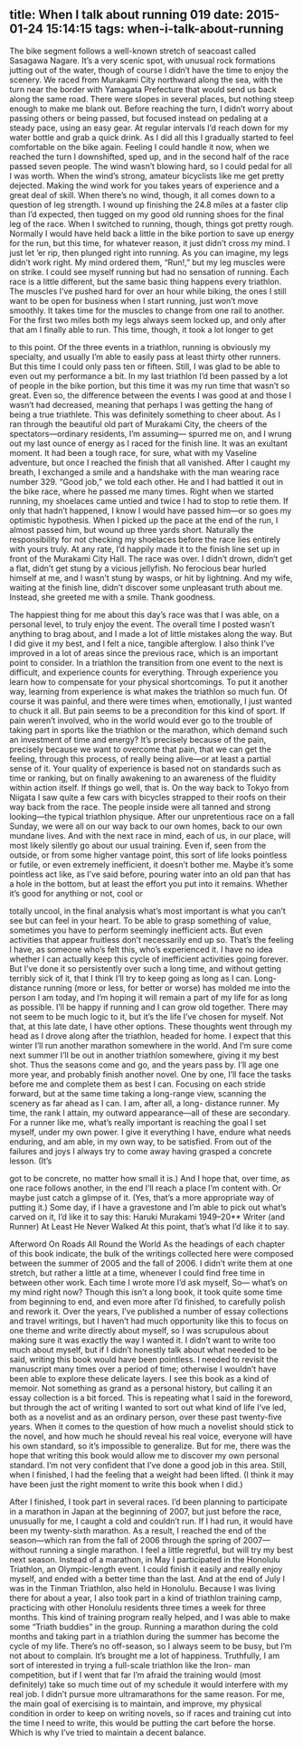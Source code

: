 title: When I talk about running 019
date: 2015-01-24 15:14:15
tags: when-i-talk-about-running
---

  The bike segment follows a well-known stretch of seacoast called Sasagawa Nagare. It’s a very scenic spot, with unusual rock formations jutting out of the water, though of course I didn’t have the time to enjoy the scenery. We raced from Murakami City northward along the sea, with the turn near the border with Yamagata Prefecture that would send us back along the same road. There were slopes in several places, but nothing steep enough to make me blank out. Before reaching the turn, I didn’t worry about passing others or being passed, but focused instead on pedaling at a steady pace, using an easy gear. At regular intervals I’d reach down for my water bottle and grab a quick drink. As I did all this I gradually started to feel comfortable on the bike again. Feeling I could handle it now, when we reached the turn I downshifted, sped up, and in the second half of the race passed seven people. The wind wasn’t blowing hard, so I could pedal for all I was worth. When the wind’s strong, amateur bicyclists like me get pretty dejected. Making the wind work for you takes years of experience and a great deal of skill. When there’s no wind, though, it all comes down to a question of leg strength. I wound up finishing the 24.8 miles at a faster clip than I’d expected, then tugged on my good old running shoes for the final leg of the race.  When I switched to running, though, things got pretty rough. Normally I would have held back a little in the bike portion to save up energy for the run, but this time, for whatever reason, it just didn’t cross my mind. I just let ’er rip, then plunged right into running. As you can imagine, my legs didn’t work right. My mind ordered them, “Run!,” but my leg muscles were on strike. I could see myself running but had no sensation of running.  Each race is a little different, but the same basic thing happens every triathlon. The muscles I’ve pushed hard for over an hour while biking, the ones I still want to be open for business when I start running, just won’t move smoothly. It takes time for the muscles to change from one rail to another. For the first two miles both my legs always seem locked up, and only after that am I finally able to run. This time, though, it took a lot longer to get

  to this point. Of the three events in a triathlon, running is obviously my specialty, and usually I’m able to easily pass at least thirty other runners. But this time I could only pass ten or fifteen. Still, I was glad to be able to even out my performance a bit. In my last triathlon I’d been passed by a lot of people in the bike portion, but this time it was my run time that wasn’t so great. Even so, the difference between the events I was good at and those I wasn’t had decreased, meaning that perhaps I was getting the hang of being a true triathlete. This was definitely something to cheer about.  As I ran through the beautiful old part of Murakami City, the cheers of the spectators—ordinary residents, I’m assuming— spurred me on, and I wrung out my last ounce of energy as I raced for the finish line. It was an exultant moment. It had been a tough race, for sure, what with my Vaseline adventure, but once I reached the finish that all vanished. After I caught my breath, I exchanged a smile and a handshake with the man wearing race number 329. “Good job,” we told each other. He and I had battled it out in the bike race, where he passed me many times. Right when we started running, my shoelaces came untied and twice I had to stop to retie them. If only that hadn’t happened, I know I would have passed him—or so goes my optimistic hypothesis. When I picked up the pace at the end of the run, I almost passed him, but wound up three yards short. Naturally the responsibility for not checking my shoelaces before the race lies entirely with yours truly.  At any rate, I’d happily made it to the finish line set up in front of the Murakami City Hall. The race was over. I didn’t drown, didn’t get a flat, didn’t get stung by a vicious jellyfish. No ferocious bear hurled himself at me, and I wasn’t stung by wasps, or hit by lightning. And my wife, waiting at the finish line, didn’t discover some unpleasant truth about me. Instead, she greeted me with a smile. Thank goodness.

  The happiest thing for me about this day’s race was that I was able, on a personal level, to truly enjoy the event. The overall time I posted wasn’t anything to brag about, and I made a lot of little mistakes along the way. But I did give it my best, and I felt a nice, tangible afterglow. I also think I’ve improved in a lot of areas since the previous race, which is an important point to consider. In a triathlon the transition from one event to the next is difficult, and experience counts for everything. Through experience you learn how to compensate for your physical shortcomings. To put it another way, learning from experience is what makes the triathlon so much fun.  Of course it was painful, and there were times when, emotionally, I just wanted to chuck it all. But pain seems to be a precondition for this kind of sport. If pain weren’t involved, who in the world would ever go to the trouble of taking part in sports like the triathlon or the marathon, which demand such an investment of time and energy? It’s precisely because of the pain, precisely because we want to overcome that pain, that we can get the feeling, through this process, of really being alive—or at least a partial sense of it. Your quality of experience is based not on standards such as time or ranking, but on finally awakening to an awareness of the fluidity within action itself. If things go well, that is.  On the way back to Tokyo from Niigata I saw quite a few cars with bicycles strapped to their roofs on their way back from the race. The people inside were all tanned and strong looking—the typical triathlon physique. After our unpretentious race on a fall Sunday, we were all on our way back to our own homes, back to our own mundane lives. And with the next race in mind, each of us, in our place, will most likely silently go about our usual training. Even if, seen from the outside, or from some higher vantage point, this sort of life looks pointless or futile, or even extremely inefficient, it doesn’t bother me. Maybe it’s some pointless act like, as I’ve said before, pouring water into an old pan that has a hole in the bottom, but at least the effort you put into it remains. Whether it’s good for anything or not, cool or

  totally uncool, in the final analysis what’s most important is what you can’t see but can feel in your heart. To be able to grasp something of value, sometimes you have to perform seemingly inefficient acts. But even activities that appear fruitless don’t necessarily end up so. That’s the feeling I have, as someone who’s felt this, who’s experienced it.  I have no idea whether I can actually keep this cycle of inefficient activities going forever. But I’ve done it so persistently over such a long time, and without getting terribly sick of it, that I think I’ll try to keep going as long as I can. Long-distance running (more or less, for better or worse) has molded me into the person I am today, and I’m hoping it will remain a part of my life for as long as possible. I’ll be happy if running and I can grow old together. There may not seem to be much logic to it, but it’s the life I’ve chosen for myself. Not that, at this late date, I have other options.  These thoughts went through my head as I drove along after the triathlon, headed for home.  I expect that this winter I’ll run another marathon somewhere in the world. And I’m sure come next summer I’ll be out in another triathlon somewhere, giving it my best shot. Thus the seasons come and go, and the years pass by. I’ll age one more year, and probably finish another novel. One by one, I’ll face the tasks before me and complete them as best I can. Focusing on each stride forward, but at the same time taking a long-range view, scanning the scenery as far ahead as I can. I am, after all, a long- distance runner.  My time, the rank I attain, my outward appearance—all of these are secondary. For a runner like me, what’s really important is reaching the goal I set myself, under my own power. I give it everything I have, endure what needs enduring, and am able, in my own way, to be satisfied. From out of the failures and joys I always try to come away having grasped a concrete lesson. (It’s

  got to be concrete, no matter how small it is.) And I hope that, over time, as one race follows another, in the end I’ll reach a place I’m content with. Or maybe just catch a glimpse of it. (Yes, that’s a more appropriate way of putting it.)  Some day, if I have a gravestone and I’m able to pick out what’s carved on it, I’d like it to say this:  Haruki Murakami  1949–20**  Writer (and Runner) At Least He Never Walked  At this point, that’s what I’d like it to say.

  Afterword  On Roads All Round the World  As the headings of each chapter of this book indicate, the bulk of the writings collected here were composed between the summer of 2005 and the fall of 2006. I didn’t write them at one stretch, but rather a little at a time, whenever I could find free time in between other work. Each time I wrote more I’d ask myself, So— what’s on my mind right now? Though this isn’t a long book, it took quite some time from beginning to end, and even more after I’d finished, to carefully polish and rework it.  Over the years, I’ve published a number of essay collections and travel writings, but I haven’t had much opportunity like this to focus on one theme and write directly about myself, so I was scrupulous about making sure it was exactly the way I wanted it. I didn’t want to write too much about myself, but if I didn’t honestly talk about what needed to be said, writing this book would have been pointless. I needed to revisit the manuscript many times over a period of time; otherwise I wouldn’t have been able to explore these delicate layers.  I see this book as a kind of memoir. Not something as grand as a personal history, but calling it an essay collection is a bit forced. This is repeating what I said in the foreword, but through the act of writing I wanted to sort out what kind of life I’ve led, both as a novelist and as an ordinary person, over these past twenty-five years. When it comes to the question of how much a novelist should stick to the novel, and how much he should reveal his real voice, everyone will have his own standard, so it’s impossible to generalize. But for me, there was the hope that writing this book would allow me to discover my own personal standard. I’m not very confident that I’ve done a good job in this area. Still, when I finished, I had the feeling that a weight had been lifted. (I think it may have been just the right moment to write this book when I did.)

  After I finished, I took part in several races. I’d been planning to participate in a marathon in Japan at the beginning of 2007, but just before the race, unusually for me, I caught a cold and couldn’t run. If I had run, it would have been my twenty-sixth marathon. As a result, I reached the end of the season—which ran from the fall of 2006 through the spring of 2007—without running a single marathon. I feel a little regretful, but will try my best next season.  Instead of a marathon, in May I participated in the Honolulu Triathlon, an Olympic-length event. I could finish it easily and really enjoy myself, and ended with a better time than the last. And at the end of July I was in the Tinman Triathlon, also held in Honolulu. Because I was living there for about a year, I also took part in a kind of triathlon training camp, practicing with other Honolulu residents three times a week for three months. This kind of training program really helped, and I was able to make some “Triath buddies” in the group.  Running a marathon during the cold months and taking part in a triathlon during the summer has become the cycle of my life. There’s no off-season, so I always seem to be busy, but I’m not about to complain. It’s brought me a lot of happiness. Truthfully, I am sort of interested in trying a full-scale triathlon like the Iron- man competition, but if I went that far I’m afraid the training would (most definitely) take so much time out of my schedule it would interfere with my real job. I didn’t pursue more ultramarathons for the same reason. For me, the main goal of exercising is to maintain, and improve, my physical condition in order to keep on writing novels, so if races and training cut into the time I need to write, this would be putting the cart before the horse. Which is why I’ve tried to maintain a decent balance.

